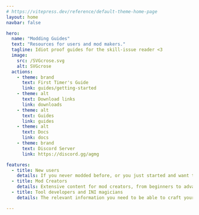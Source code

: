 ```yaml
---
# https://vitepress.dev/reference/default-theme-home-page
layout: home
navbar: false

hero:
  name: "Modding Guides"
  text: "Resources for users and mod makers."
  tagline: Idiot proof guides for the skill-issue reader <3
  image:
    src: /SVGcrose.svg
    alt: SVGcrose
  actions:
    - theme: brand
      text: First Timer's Guide
      link: guides/getting-started
    - theme: alt
      text: Download links
      link: downloads
    - theme: alt
      text: Guides
      link: guides
    - theme: alt
      text: Docs
      link: docs
    - theme: brand
      text: Discord Server
      link: https://discord.gg/agmg

features:
  - title: New users
    details: If you never modded before, or you just started and want to learn more about modding, this is the place for you.
  - title: Mod Creators
    details: Extensive content for mod creators, from beginners to advanced users. Learn how to create mods, and how to use the tools.
  - title: Tool developers and INI magicians
    details: The relevant information you need to be able to craft your own INIs as well as the tools you need to create tools to extend them.

---
```

